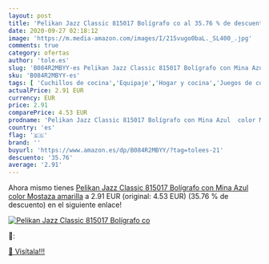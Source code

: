 ```yaml
---
layout: post
title: 'Pelikan Jazz Classic 815017 Bolígrafo co al 35.76 % de descuento'
date: 2020-09-27 02:18:12
image: 'https://m.media-amazon.com/images/I/215vugo0baL._SL400_.jpg'
comments: true
category: ofertas
author: 'tole.es'
slug: 'B084R2MBYY-es Pelikan Jazz Classic 815017 Bolígrafo con Mina Azul color...'
sku: 'B084R2MBYY-es'
tags: [ 'Cuchillos de cocina','Equipaje','Hogar y cocina','Juegos de cuchillos de cocina','Mochilas','Mochilas tipo casual','Utensilios de cocina','bolígrafo', ]
actualPrice: 2.91 EUR
currency: EUR
price: 2.91
comparePrice: 4.53 EUR
prodname: 'Pelikan Jazz Classic 815017 Bolígrafo con Mina Azul  color Mostaza amarilla'
country: 'es'
flag: '🇪🇸'
brand: ''
buyurl: 'https://www.amazon.es/dp/B084R2MBYY/?tag=tolees-21'
descuento: '35.76'
average: '2.91'
---
```


Ahora mismo tienes [Pelikan Jazz Classic 815017 Bolígrafo con Mina Azul  color Mostaza amarilla](https://www.amazon.es/dp/B084R2MBYY/?tag=tolees-21) a 2.91 EUR (original: 4.53 EUR) (35.76 %  de descuento) en el siguiente enlace!

[![Pelikan Jazz Classic 815017 Bolígrafo co](https://m.media-amazon.com/images/I/215vugo0baL._SL400_.jpg)](https://www.amazon.es/dp/B084R2MBYY/?tag=tolees-21)

🔎:


[🛒 Visítala!!!](https://www.amazon.es/dp/B084R2MBYY/?tag=tolees-21)
